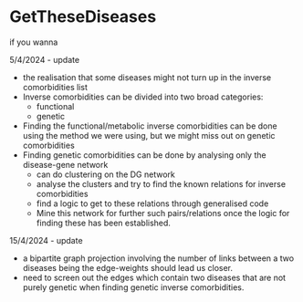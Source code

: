 # GetTheseDiseases

if you wanna

5/4/2024 - update

- the realisation that some diseases might not turn up in the inverse comorbidities list       
- Inverse comorbidities can be divided into two broad categories:        
    - functional
    - genetic
- Finding the functional/metabolic inverse comorbidities can be done using the method we were using, but we might miss out on genetic comorbidities
- Finding genetic comorbidities can be done by analysing only the disease-gene network
    - can do clustering on the DG network
    - analyse the clusters and try to find the known relations for inverse comorbidities
    - find a logic to get to these relations through generalised code
    - Mine this network for further such pairs/relations once the logic for finding these has been established.

15/4/2024 - update
- a bipartite graph projection involving the number of links between a two diseases being the edge-weights should lead us closer.     
- need to screen out the edges which contain two diseases that are not purely genetic when finding genetic inverse comorbidities.     
  
